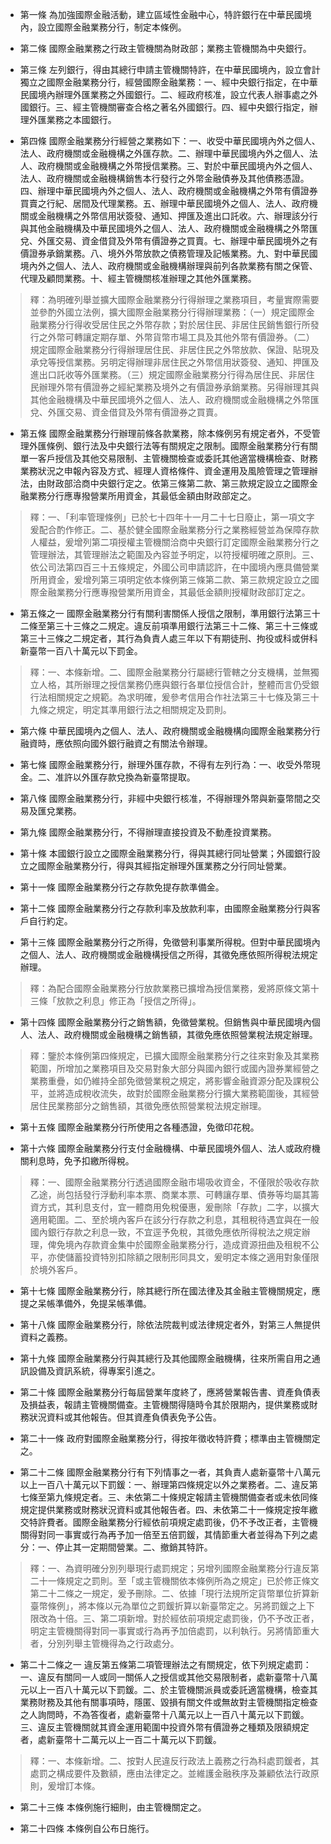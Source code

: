* 第一條 為加強國際金融活動，建立區域性金融中心，特許銀行在中華民國境內，設立國際金融業務分行，制定本條例。

* 第二條 國際金融業務之行政主管機關為財政部；業務主管機關為中央銀行。

* 第三條 左列銀行，得由其總行申請主管機關特許，在中華民國境內，設立會計獨立之國際金融業務分行，經營國際金融業務：一、經中央銀行指定，在中華民國境內辦理外匯業務之外國銀行。二、經政府核准，設立代表人辦事處之外國銀行。三、經主管機關審查合格之著名外國銀行。四、經中央銀行指定，辦理外匯業務之本國銀行。

* 第四條 國際金融業務分行經營之業務如下：一、收受中華民國境內外之個人、法人、政府機關或金融機構之外匯存款。二、辦理中華民國境內外之個人、法人、政府機關或金融機構之外幣授信業務。三、對於中華民國境內外之個人、法人、政府機關或金融機構銷售本行發行之外幣金融債券及其他債務憑證。四、辦理中華民國境內外之個人、法人、政府機關或金融機構之外幣有價證券買賣之行紀、居間及代理業務。五、辦理中華民國境外之個人、法人、政府機關或金融機構之外幣信用狀簽發、通知、押匯及進出口託收。六、辦理該分行與其他金融機構及中華民國境外之個人、法人、政府機關或金融機構之外幣匯兌、外匯交易、資金借貸及外幣有價證券之買賣。七、辦理中華民國境外之有價證券承銷業務。八、境外外幣放款之債務管理及記帳業務。九、對中華民國境內外之個人、法人、政府機關或金融機構辦理與前列各款業務有關之保管、代理及顧問業務。十、經主管機關核准辦理之其他外匯業務。

> 釋：為明確列舉並擴大國際金融業務分行得辦理之業務項目，考量實際需要並參酌外國立法例，擴大國際金融業務分行得辦理業務：（一）規定國際金融業務分行得收受居住民之外幣存款；對於居住民、非居住民銷售銀行所發行之外幣可轉讓定期存單、外幣貨幣市場工具及其他外幣有價證券。（二）規定國際金融業務分行得辦理居住民、非居住民之外幣放款、保證、貼現及承兌等授信業務。另明定得辦理非居住民之外幣信用狀簽發、通知、押匯及進出口託收等外匯業務。（三）規定國際金融業務分行得為居住民、非居住民辦理外幣有價證券之經紀業務及境外之有價證券承銷業務。另得辦理其與其他金融機構及中華民國境外之個人、法人、政府機關或金融機構之外幣匯兌、外匯交易、資金借貸及外幣有價證券之買賣。

* 第五條 國際金融業務分行辦理前條各款業務，除本條例另有規定者外，不受管理外匯條例、銀行法及中央銀行法等有關規定之限制。國際金融業務分行有關單一客戶授信及其他交易限制、主管機關檢查或委託其他適當機構檢查、財務業務狀況之申報內容及方式、經理人資格條件、資金運用及風險管理之管理辦法，由財政部洽商中央銀行定之。依第三條第二款、第三款規定設立之國際金融業務分行應專撥營業所用資金，其最低金額由財政部定之。

> 釋：一、「利率管理條例」已於七十四年十一月二十七日廢止，第一項文字爰配合酌作修正。二、基於健全國際金融業務分行之業務經營並為保障存款人權益，爰增列第二項授權主管機關洽商中央銀行訂定國際金融業務分行之管理辦法，其管理辦法之範圍及內容並予明定，以符授權明確之原則。三、依公司法第四百三十五條規定，外國公司申請認許，在中國境內應具備營業所用資金，爰增列第三項明定依本條例第三條第二款、第三款規定設立之國際金融業務分行應專撥營業所用資金，其最低金額則授權財政部訂定之。

* 第五條之一 國際金融業務分行有關利害關係人授信之限制，準用銀行法第三十二條至第三十三條之二規定。違反前項準用銀行法第三十二條、第三十三條或第三十三條之二規定者，其行為負責人處三年以下有期徒刑、拘役或科或併科新臺幣一百八十萬元以下罰金。

> 釋：一、本條新增。二、國際金融業務分行屬總行管轄之分支機構，並無獨立人格，其所辦理之授信業務仍應與銀行各單位授信合計，整體而言仍受銀行法相關規定之規範。為求明確，爰參考信用合作社法第三十七條及第三十九條之規定，明定其準用銀行法之相關規定及罰則。

* 第六條 中華民國境內之個人、法人、政府機關或金融機構向國際金融業務分行融資時，應依照向國外銀行融資之有關法令辦理。

* 第七條 國際金融業務分行，辦理外匯存款，不得有左列行為：一、收受外幣現金。二、准許以外匯存款兌換為新臺幣提取。

* 第八條 國際金融業務分行，非經中央銀行核准，不得辦理外幣與新臺幣間之交易及匯兌業務。

* 第九條 國際金融業務分行，不得辦理直接投資及不動產投資業務。

* 第十條 本國銀行設立之國際金融業務分行，得與其總行同址營業；外國銀行設立之國際金融業務分行，得與其經指定辦理外匯業務之分行同址營業。

* 第十一條 國際金融業務分行之存款免提存款準備金。

* 第十二條 國際金融業務分行之存款利率及放款利率，由國際金融業務分行與客戶自行約定。

* 第十三條 國際金融業務分行之所得，免徵營利事業所得稅。但對中華民國境內之個人、法人、政府機關或金融機構授信之所得，其徵免應依照所得稅法規定辦理。

> 釋：為配合國際金融業務分行放款業務已擴增為授信業務，爰將原條文第十三條「放款之利息」修正為「授信之所得」。

* 第十四條 國際金融業務分行之銷售額，免徵營業稅。但銷售與中華民國境內個人、法人、政府機關或金融機構之銷售額，其徵免應依照營業稅法規定辦理。

> 釋：鑒於本條例第四條規定，已擴大國際金融業務分行之往來對象及其業務範圍，所增加之業務項目及交易對象大部分與國內銀行或國內證券業經營之業務重疊，如仍維持全部免徵營業稅之規定，將影響金融資源分配及課稅公平，並將造成稅收流失，故對於國際金融業務分行擴大業務範圍後，其經營居住民業務部分之銷售額，其徵免應依照營業稅法規定辦理。

* 第十五條 國際金融業務分行所使用之各種憑證，免徵印花稅。

* 第十六條 國際金融業務分行支付金融機構、中華民國境外個人、法人或政府機關利息時，免予扣繳所得稅。

> 釋：一、國際金融業務分行透過國際金融市場吸收資金，不僅限於吸收存款乙途，尚包括發行浮動利率本票、商業本票、可轉讓存單、債券等均屬其籌資方式，其利息支付，宜一體商用免稅優惠，爰刪除「存款」二字，以擴大適用範圍。二、至於境內客戶在該分行存款之利息，其租稅待遇宜與在一般國內銀行存款之利息一致，不宜逕予免稅，其徵免應依所得稅法之規定辦理，俾免境內存款資金集中於國際金融業務分行，造成資源扭曲及租稅不公平，亦使儲蓄投資特別扣除額之限制形同具文，爰明定本條之適用對象僅限於境外客戶。

* 第十七條 國際金融業務分行，除其總行所在國法律及其金融主管機關規定，應提之呆帳準備外，免提呆帳準備。

* 第十八條 國際金融業務分行，除依法院裁判或法律規定者外，對第三人無提供資料之義務。

* 第十九條 國際金融業務分行與其總行及其他國際金融機構，往來所需自用之通訊設備及資訊系統，得專案引進之。

* 第二十條 國際金融業務分行每屆營業年度終了，應將營業報告書、資產負債表及損益表，報請主管機關備查。主管機關得隨時令其於限期內，提供業務或財務狀況資料或其他報告。但其資產負債表免予公告。

* 第二十一條 政府對國際金融業務分行，得按年徵收特許費；標準由主管機關定之。

* 第二十二條 國際金融業務分行有下列情事之一者，其負責人處新臺幣十八萬元以上一百八十萬元以下罰鍰：一、辦理第四條規定以外之業務者。二、違反第七條至第九條規定者。三、未依第二十條規定報請主管機關備查者或未依同條規定提供業務或財務狀況資料或其他報告者。四、未依第二十一條規定按年繳交特許費者。國際金融業務分行經依前項規定處罰後，仍不予改正者，主管機關得對同一事實或行為再予加一倍至五倍罰鍰，其情節重大者並得為下列之處分：一、停止其一定期間營業。二、撤銷其特許。

> 釋：一、為資明確分別列舉現行處罰規定；另增列國際金融業務分行違反第二十一條規定之罰則。至「或主管機關依本條例所為之規定」已於修正條文第二十二條之一規定，爰予刪除。二、依據「現行法規所定貨幣單位折算新臺幣條例」，將本條以元為單位之罰鍰折算以新臺幣定之。另將罰鍰之上下限改為十倍。三、第二項新增。對於經依前項規定處罰後，仍不予改正者，明定主管機關得對同一事實或行為再予加倍處罰，以利執行。另將情節重大者，分別列舉主管機得為之行政處分。

* 第二十二條之一 違反第五條第二項管理辦法之有關規定，依下列規定處罰：一、違反有關同一人或同一關係人之授信或其他交易限制者，處新臺幣十八萬元以上一百八十萬元以下罰鍰。二、於主管機關派員或委託適當機構，檢查其業務財務及其他有關事項時，隱匿、毀損有關文件或無故對主管機關指定檢查之人詢問時，不為答復者，處新臺幣十八萬元以上一百八十萬元以下罰鍰。三、違反主管機關就其資金運用範圍中投資外幣有價證券之種類及限額規定者，處新臺幣十二萬元以上一百二十萬元以下罰鍰。

> 釋：一、本條新增。二、按對人民違反行政法上義務之行為科處罰鍰者，其處罰之構成要件及數額，應由法律定之。並維護金融秩序及兼顧依法行政原則，爰增訂本條。

* 第二十三條 本條例施行細則，由主管機關定之。

* 第二十四條 本條例自公布日施行。

